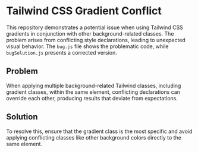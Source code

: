 # Tailwind CSS Gradient Conflict

This repository demonstrates a potential issue when using Tailwind CSS gradients in conjunction with other background-related classes.  The problem arises from conflicting style declarations, leading to unexpected visual behavior. The `bug.js` file shows the problematic code, while `bugSolution.js` presents a corrected version.

## Problem
When applying multiple background-related Tailwind classes, including gradient classes, within the same element, conflicting declarations can override each other, producing results that deviate from expectations.

## Solution
To resolve this, ensure that the gradient class is the most specific and avoid applying conflicting classes like other background colors directly to the same element.